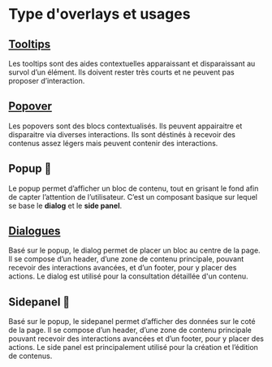 # Type d'overlays et usages

## [Tooltips](/components/overlays/tooltips)

Les tooltips sont des aides contextuelles apparaissant et disparaissant au survol d’un élément. Ils doivent rester très courts et ne peuvent pas proposer d’interaction.

## [Popover](/components/overlays/popovers)

Les popovers sont des blocs contextualisés. Ils peuvent appairaitre et disparaitre via diverses interactions. Ils sont déstinés à recevoir des contenus assez légers mais peuvent contenir des interactions.

## Popup 🔨

Le popup permet d’afficher un bloc de contenu, tout en grisant le fond afin de capter l’attention de l’utilisateur. C’est un composant basique sur lequel se base le **dialog** et le **side panel**.

## [Dialogues](/components/overlays/dialogs)

Basé sur le popup, le dialog permet de placer un bloc au centre de la page. Il se compose d’un header, d’une zone de contenu principale, pouvant recevoir des interactions avancées, et d’un footer, pour y placer des actions. Le dialog est utilisé pour la consultation détaillée d'un contenu.

## Sidepanel 🔨

Basé sur le popup, le sidepanel permet d’afficher des données sur le coté de la page. Il se compose d’un header, d’une zone de contenu principale pouvant recevoir des interactions avancées et d’un footer, pour y placer des actions. Le side panel est principalement utilisé pour la création et l’édition de contenus.
